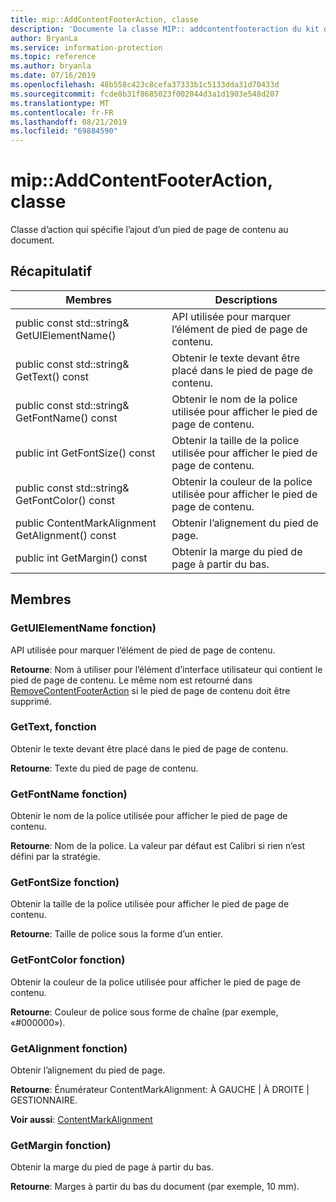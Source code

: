 ```yaml
---
title: mip::AddContentFooterAction, classe
description: 'Documente la classe MIP:: addcontentfooteraction du kit de développement logiciel (SDK) Microsoft Information Protection (MIP).'
author: BryanLa
ms.service: information-protection
ms.topic: reference
ms.author: bryanla
ms.date: 07/16/2019
ms.openlocfilehash: 48b558c423c8cefa37333b1c5133dda31d70433d
ms.sourcegitcommit: fcde8b31f8685023f002044d3a1d1903e548d207
ms.translationtype: MT
ms.contentlocale: fr-FR
ms.lasthandoff: 08/21/2019
ms.locfileid: "69884590"
---
```

# <a name="class-mipaddcontentfooteraction"></a>mip::AddContentFooterAction, classe 
Classe d’action qui spécifie l’ajout d’un pied de page de contenu au document.
  
## <a name="summary"></a>Récapitulatif
 Membres                        | Descriptions                                
--------------------------------|---------------------------------------------
public const std::string& GetUIElementName()  |  API utilisée pour marquer l’élément de pied de page de contenu.
public const std::string& GetText() const  |  Obtenir le texte devant être placé dans le pied de page de contenu.
public const std::string& GetFontName() const  |  Obtenir le nom de la police utilisée pour afficher le pied de page de contenu.
public int GetFontSize() const  |  Obtenir la taille de la police utilisée pour afficher le pied de page de contenu.
public const std::string& GetFontColor() const  |  Obtenir la couleur de la police utilisée pour afficher le pied de page de contenu.
public ContentMarkAlignment GetAlignment() const  |  Obtenir l’alignement du pied de page.
public int GetMargin() const  |  Obtenir la marge du pied de page à partir du bas.
  
## <a name="members"></a>Membres
  
### <a name="getuielementname-function"></a>GetUIElementName fonction)
API utilisée pour marquer l’élément de pied de page de contenu.

  
**Retourne**: Nom à utiliser pour l’élément d’interface utilisateur qui contient le pied de page de contenu. Le même nom est retourné dans [RemoveContentFooterAction](class_mip_removecontentfooteraction.md) si le pied de page de contenu doit être supprimé.
  
### <a name="gettext-function"></a>GetText, fonction
Obtenir le texte devant être placé dans le pied de page de contenu.

  
**Retourne**: Texte du pied de page de contenu.
  
### <a name="getfontname-function"></a>GetFontName fonction)
Obtenir le nom de la police utilisée pour afficher le pied de page de contenu.

  
**Retourne**: Nom de la police. La valeur par défaut est Calibri si rien n’est défini par la stratégie.
  
### <a name="getfontsize-function"></a>GetFontSize fonction)
Obtenir la taille de la police utilisée pour afficher le pied de page de contenu.

  
**Retourne**: Taille de police sous la forme d’un entier.
  
### <a name="getfontcolor-function"></a>GetFontColor fonction)
Obtenir la couleur de la police utilisée pour afficher le pied de page de contenu.

  
**Retourne**: Couleur de police sous forme de chaîne (par exemple, «#000000»).
  
### <a name="getalignment-function"></a>GetAlignment fonction)
Obtenir l’alignement du pied de page.

  
**Retourne**: Énumérateur ContentMarkAlignment: À GAUCHE | À DROITE | GESTIONNAIRE. 
  
**Voir aussi**: [ContentMarkAlignment](mip-enums-and-structs.md#contentmarkalignment-enum)
  
### <a name="getmargin-function"></a>GetMargin fonction)
Obtenir la marge du pied de page à partir du bas.

  
**Retourne**: Marges à partir du bas du document (par exemple, 10 mm).
